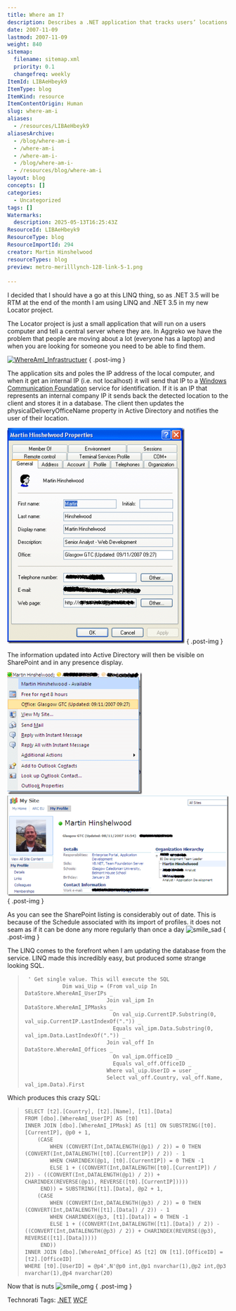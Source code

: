 ```yaml
---
title: Where am I?
description: Describes a .NET application that tracks users’ locations via IP, updates Active Directory, and uses LINQ for database queries, aiding internal office presence visibility.
date: 2007-11-09
lastmod: 2007-11-09
weight: 840
sitemap:
  filename: sitemap.xml
  priority: 0.1
  changefreq: weekly
ItemId: LIBAeHbeyk9
ItemType: blog
ItemKind: resource
ItemContentOrigin: Human
slug: where-am-i
aliases:
  - /resources/LIBAeHbeyk9
aliasesArchive:
  - /blog/where-am-i
  - /where-am-i
  - /where-am-i-
  - /blog/where-am-i-
  - /resources/blog/where-am-i
layout: blog
concepts: []
categories:
  - Uncategorized
tags: []
Watermarks:
  description: 2025-05-13T16:25:43Z
ResourceId: LIBAeHbeyk9
ResourceType: blog
ResourceImportId: 294
creator: Martin Hinshelwood
resourceTypes: blog
preview: metro-merilllynch-128-link-5-1.png

---
```

I decided that I should have a go at this LINQ thing, so as .NET 3.5 will be RTM at the end of the month I am using LINQ and .NET 3.5 in my new Locator project.

The Locator project is just a small application that will run on a users computer and tell a central server where they are. In Aggreko we have the problem that people are moving about a lot (everyone has a laptop) and when you are looking for someone you need to be able to find them.

[![WhereAmI_Infrastructuer](images/WhereamI_97C1-WhereAmI_Infrastructuer_thumb-4-7.gif)](http://blog.hinshelwood.com/files/2011/05/GWB-WindowsLiveWriter-WhereamI_97C1-WhereAmI_Infrastructuer.gif)
{ .post-img }

The application sits and poles the IP address of the local computer, and when it get an internal IP (i.e. not localhost) it will send that IP to a [Windows Communication Foundation](http://wcf.netfx3.com "Windows Communication Foundation") service for identification. If it is an IP that represents an internal company IP it sends back the detected location to the client and stores it in a database. The client then updates the physicalDeliveryOfficeName property in Active Directory and notifies the user of their location.

[![image](images/WhereamI_97C1-image_thumb_1-1-4.png)](http://blog.hinshelwood.com/files/2011/05/GWB-WindowsLiveWriter-WhereamI_97C1-image_1.png)
{ .post-img }

The information updated into Active Directory will then be visible on SharePoint and in any presence display.

[![image](images/WhereamI_97C1-image_thumb-3-6.png)](http://blog.hinshelwood.com/files/2011/05/GWB-WindowsLiveWriter-WhereamI_97C1-image.png) [![image](images/WhereamI_97C1-image_thumb_2-2-5.png)](http://blog.hinshelwood.com/files/2011/05/GWB-WindowsLiveWriter-WhereamI_97C1-image_2.png)
{ .post-img }

As you can see the SharePoint listing is considerably out of date. This is because of the Schedule associated with its import of profiles. it does not seam as if it can be done any more regularly than once a day ![smile_sad](images/smile_sad-7-3.gif)
{ .post-img }

The LINQ comes to the forefront when I am updating the database from the service. LINQ made this incredibly easy, but produced some strange looking SQL.

> ```
>  ' Get single value. This will execute the SQL
>             Dim wai_Uip = (From val_uip In DataStore.WhereAmI_UserIPs _
>                           Join val_ipm In DataStore.WhereAmI_IPMasks _
>                             On val_uip.CurrentIP.Substring(0, val_uip.CurrentIP.LastIndexOf(".")) _
>                             Equals val_ipm.Data.Substring(0, val_ipm.Data.LastIndexOf(".")) _
>                           Join val_off In DataStore.WhereAmI_Offices _
>                             On val_ipm.OfficeID _
>                             Equals val_off.OfficeID _
>                           Where val_uip.UserID = user _
>                           Select val_off.Country, val_off.Name, val_ipm.Data).First
> ```

[](http://11011.net/software/vspaste)

Which produces this crazy SQL:

> ```
> SELECT [t2].[Country], [t2].[Name], [t1].[Data]
> FROM [dbo].[WhereAmI_UserIP] AS [t0]
> INNER JOIN [dbo].[WhereAmI_IPMask] AS [t1] ON SUBSTRING([t0].[CurrentIP], @p0 + 1,
>     (CASE
>         WHEN (CONVERT(Int,DATALENGTH(@p1) / 2)) = 0 THEN (CONVERT(Int,DATALENGTH([t0].[CurrentIP]) / 2)) - 1
>         WHEN CHARINDEX(@p1, [t0].[CurrentIP]) = 0 THEN -1
>         ELSE 1 + ((CONVERT(Int,DATALENGTH([t0].[CurrentIP]) / 2)) - ((CONVERT(Int,DATALENGTH(@p1) / 2)) + CHARINDEX(REVERSE(@p1), REVERSE([t0].[CurrentIP]))))
>      END)) = SUBSTRING([t1].[Data], @p2 + 1,
>     (CASE
>         WHEN (CONVERT(Int,DATALENGTH(@p3) / 2)) = 0 THEN (CONVERT(Int,DATALENGTH([t1].[Data]) / 2)) - 1
>         WHEN CHARINDEX(@p3, [t1].[Data]) = 0 THEN -1
>         ELSE 1 + ((CONVERT(Int,DATALENGTH([t1].[Data]) / 2)) - ((CONVERT(Int,DATALENGTH(@p3) / 2)) + CHARINDEX(REVERSE(@p3), REVERSE([t1].[Data]))))
>      END))
> INNER JOIN [dbo].[WhereAmI_Office] AS [t2] ON [t1].[OfficeID] = [t2].[OfficeID]
> WHERE [t0].[UserID] = @p4',N'@p0 int,@p1 nvarchar(1),@p2 int,@p3 nvarchar(1),@p4 nvarchar(20)
> ```
>
> [](http://11011.net/software/vspaste)

Now that is nuts ![smile_omg](images/smile_omg-6-2.gif)
{ .post-img }

Technorati Tags: [.NET](http://technorati.com/tags/.NET) [WCF](http://technorati.com/tags/WCF)
